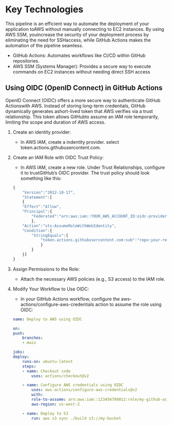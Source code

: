 # Key Technologies

This pipeline is an efficient way to automate the deployment of your application toAWS without manually connecting to EC2 instances. By using AWS SSM, youincrease the security of your deployment process by eliminating the need for SSHaccess, while GitHub Actions makes the automation of the pipeline seamless.

- GitHub Actions: Automates workflows like CI/CD within GitHub repositories.
- AWS SSM (Systems Manager): Provides a secure way to execute commands on EC2 instances without needing direct SSH access

## Using OIDC (OpenID Connect) in GitHub Actions

OpenID Connect (OIDC) offers a more secure way to authenticate GitHub Actionswith AWS. Instead of storing long-term credentials, GitHub dynamically generates ashort-lived token that AWS verifies via a trust relationship. This token allows GitHubto assume an IAM role temporarily, limiting the scope and duration of AWS access.

1. Create an identity provider:
   - In AWS IAM, create a indentity provider. select token.actions.githubusercontent.com.
2. Create an IAM Role with OIDC Trust Policy:
   - In AWS IAM, create a new role. Under Trust Relationships, configure it to trustGitHub’s OIDC provider.
The trust policy should look something like this:

    ```Javascript
    {
        "Version":"2012-10-17",
        "Statement":[
        {
        "Effect":"Allow",
        "Principal":{
            "Federated":"arn:aws:iam::YOUR_AWS_ACCOUNT_ID:oidc-provider/token.actions.githubusercontent.com"
            },
        "Action":"sts:AssumeRoleWithWebIdentity",
        "Condition":{
            "StringEquals":{
                "token.actions.githubusercontent.com:sub":"repo:your-repo-name:ref:refs/heads/main"
                }
            }
        }]
    }
    ````

1. Assign Permissions to the Role:
   - Attach the necessary AWS policies (e.g., S3 access) to the IAM role.

2. Modify Your Workflow to Use OIDC:
   - In your GitHub Actions workflow, configure the aws-actions/configure-aws-credentials action to assume the role using OIDC:

    ```yaml
    name: Deploy to AWS using OIDC

    on:
    push:
        branches:
        - main

    jobs:
    deploy:
        runs-on: ubuntu-latest
        steps:
        - name: Checkout code
            uses: actions/checkout@v2

        - name: Configure AWS credentials using OIDC
            uses: aws-actions/configure-aws-credentials@v2
            with:
            role-to-assume: arn:aws:iam::123456789012:role/my-github-actions-role
            aws-region: us-west-2

        - name: Deploy to S3
            run: aws s3 sync ./build s3://my-bucket
    ```
